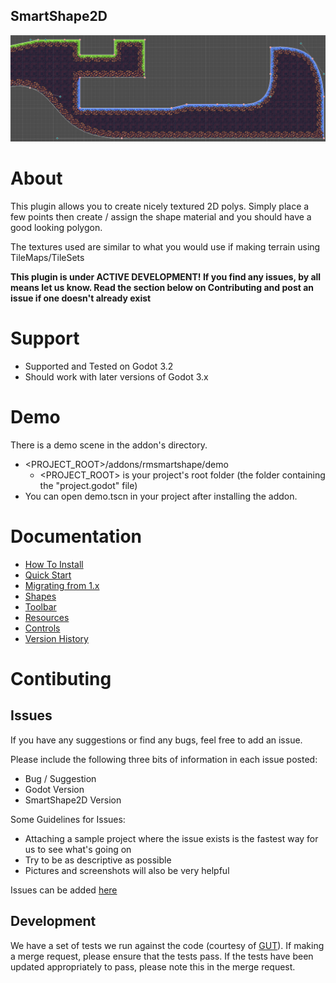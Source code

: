 SmartShape2D
---
![Sample Image]( ./addons/rmsmartshape/documentation/imgs/sample.png )

# About
This plugin allows you to create nicely textured 2D polys.
Simply place a few points then create / assign the shape material and you should have a good looking polygon.

The textures used are similar to what you would use if making terrain using TileMaps/TileSets

**This plugin is under ACTIVE DEVELOPMENT! If you find any issues, by all means let us know.
Read the section below on Contributing and post an issue if one doesn't already exist**

# Support
- Supported and Tested on Godot 3.2
- Should work with later versions of Godot 3.x

# Demo
There is a demo scene in the addon's directory.
- <PROJECT_ROOT>/addons/rmsmartshape/demo
  - <PROJECT_ROOT> is your project's root folder (the folder containing the "project.godot" file)
- You can open demo.tscn in your project after installing the addon.

# Documentation
- [How To Install]( ./addons/rmsmartshape/documentation/Install.md )
- [Quick Start]( ./addons/rmsmartshape/documentation/Quickstart.md )
- [Migrating from 1.x]( ./addons/rmsmartshape/documentation/Migration.md )
- [Shapes]( ./addons/rmsmartshape/documentation/Shapes.md )
- [Toolbar]( ./addons/rmsmartshape/documentation/Toolbar.md )
- [Resources]( ./addons/rmsmartshape/documentation/Resources.md )
- [Controls]( ./addons/rmsmartshape/documentation/Controls.md )
- [Version History]( ./addons/rmsmartshape/documentation/VersionHistory.md )

# Contibuting
## Issues
If you have any suggestions or find any bugs, feel free to add an issue.

Please include the following three bits of information in each issue posted:
- Bug / Suggestion
- Godot Version
- SmartShape2D Version

Some Guidelines for Issues:
- Attaching a sample project where the issue exists is the fastest way for us to see what's going on
- Try to be as descriptive as possible
- Pictures and screenshots will also be very helpful

Issues can be added [here](https://github.com/SirRamEsq/SmartShape2D/issues)

## Development
We have a set of tests we run against the code (courtesy of [GUT](https://github.com/bitwes/Gut)).
If making a merge request, please ensure that the tests pass. If the tests have been updated appropriately to pass, please note this in the merge request.
